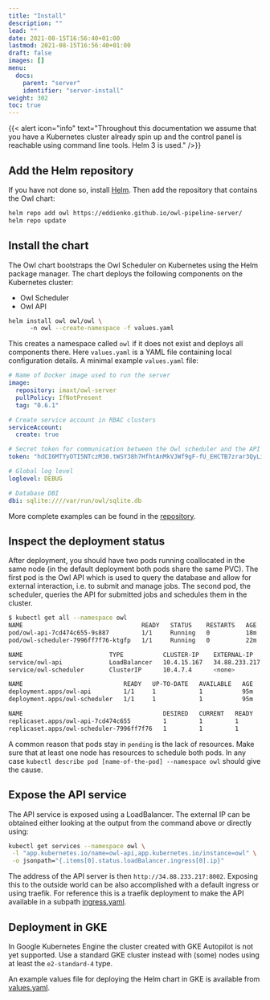 ```yaml
---
title: "Install"
description: ""
lead: ""
date: 2021-08-15T16:56:40+01:00
lastmod: 2021-08-15T16:56:40+01:00
draft: false
images: []
menu: 
  docs:
    parent: "server"
    identifier: "server-install"
weight: 302
toc: true
---
```


{{< alert icon="info" text="Throughout this documentation we assume that you have a Kubernetes cluster already spin up and the control panel is reachable using command line tools. Helm 3 is used." />}}

## Add the Helm repository

If you have not done so, install [Helm](https://helm.sh/docs/intro/install/). Then add the repository
that contains the Owl chart:

```bash
helm repo add owl https://eddienko.github.io/owl-pipeline-server/
helm repo update
```

## Install the chart

The Owl chart bootstraps the Owl Scheduler on Kubernetes using the Helm package manager.
The chart deploys the following components on the Kubernetes cluster:

* Owl Scheduler
* Owl API

```bash
helm install owl owl/owl \ 
      -n owl --create-namespace -f values.yaml
```

This creates a namespace called `owl` if it does not exist and deploys all components there.
Here `values.yaml` is a YAML file containing local configuration details. 
A minimal example `values.yaml` file:

```yaml
# Name of Docker image used to run the server
image:
  repository: imaxt/owl-server
  pullPolicy: IfNotPresent
  tag: "0.6.1"

# Create service account in RBAC clusters
serviceAccount:
  create: true

# Secret token for communication between the Owl scheduler and the API
token: "hdCI6MTYyOTI5NTczM30.tWSY38h7HfhtAnMkVJWf9gF-fU_EHCTB7zrar3QyLiA"

# Global log level
loglevel: DEBUG

# Database DBI
dbi: sqlite:////var/run/owl/sqlite.db
```

More complete examples can be found in the
[repository](https://github.com/eddienko/owl-pipeline-server/blob/main/examples).
## Inspect the deployment status

After deployment, you should have two pods running coallocated in the same node
(in the default deployment both pods share the same PVC). The first pod is
the Owl API which is used to query the database and allow for external interaction,
i.e. to submit and manage jobs. The second pod, the scheduler, queries the
API for submitted jobs and schedules them in the cluster.

```bash
$ kubectl get all --namespace owl
NAME                                 READY   STATUS    RESTARTS   AGE
pod/owl-api-7cd474c655-9s887         1/1     Running   0          18m
pod/owl-scheduler-7996ff7f76-ktgfp   1/1     Running   0          22m

NAME                        TYPE           CLUSTER-IP    EXTERNAL-IP     PORT(S)             AGE
service/owl-api             LoadBalancer   10.4.15.167   34.88.233.217   8002:30923/TCP      3h36m
service/owl-scheduler       ClusterIP      10.4.7.4      <none>          7001/TCP,7002/TCP   3h36m

NAME                            READY   UP-TO-DATE   AVAILABLE   AGE
deployment.apps/owl-api         1/1     1            1           95m
deployment.apps/owl-scheduler   1/1     1            1           95m

NAME                                       DESIRED   CURRENT   READY   AGE
replicaset.apps/owl-api-7cd474c655         1         1         1       95m
replicaset.apps/owl-scheduler-7996ff7f76   1         1         1       55m
```

A common reason that pods stay in `pending` is the lack of resources. Make sure that at least one 
node has resources to schedule both pods. In any case
`kubectl describe pod [name-of-the-pod] --namespace owl` should give the cause.

## Expose the API service

The API service is exposed using a LoadBalancer. The external IP can be obtained either looking 
at the output from the command above or directly using:

```bash
kubectl get services --namespace owl \
 -l "app.kubernetes.io/name=owl-api,app.kubernetes.io/instance=owl" \
 -o jsonpath="{.items[0].status.loadBalancer.ingress[0].ip}"
```

The address of the API server is then `http://34.88.233.217:8002`. Exposing this to the outside
world can be also accomplished with a default ingress or using traefik. For reference this is a traefik
deployment to make the API available in a subpath
[ingress.yaml](https://github.com/eddienko/owl-pipeline-server/blob/main/examples/imaxt/ingress.yaml).


## Deployment in GKE

In Google Kubernetes Engine the cluster created with GKE Autopilot is not yet supported. Use a standard GKE cluster instead with (some) nodes using at least the `e2-standard-4` type.

An example values file for deploying the Helm chart in GKE is available from
[values.yaml](https://github.com/eddienko/owl-pipeline-server/blob/main/examples/gce/values.yaml).
